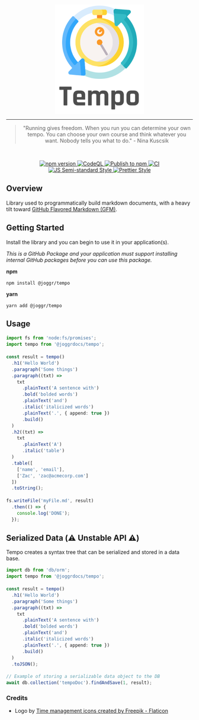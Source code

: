<div>
    <p align="center">
        <img src="./logo.png" align="center" width="240" />
    </p>
    <hr>
    <blockquote align="center">
        "Running gives freedom. When you run you can determine your own tempo. You can choose your own course and think whatever you want. Nobody tells you what to do." - Nina Kuscsik
    </blockquote>
</div>

<br>

<p align="center">
  <a href="https://badge.fury.io/js/@joggr%2Ftempo">
    <img src="https://badge.fury.io/js/@joggr%2Ftempo.svg" alt="npm version">
  </a>
  <a href="https://github.com/joggrdocs/tempo/actions/workflows/github-code-scanning/codeql">
    <img alt="CodeQL" src="https://github.com/joggrdocs/tempo/actions/workflows/github-code-scanning/codeql/badge.svg">
  </a>
  <a href="https://github.com/joggrdocs/tempo/actions/workflows/npm-publish.yaml">
    <img alt="Publish to npm" src="https://github.com/joggrdocs/tempo/actions/workflows/npm-publish.yaml/badge.svg">
  </a>
  <a href="https://github.com/joggrdocs/tempo/actions/workflows/ci.yaml">
    <img alt="CI" src="https://github.com/joggrdocs/tempo/actions/workflows/ci.yaml/badge.svg">
  </a>
  <br/>
  <a href="https://github.com/standard/semistandard">
    <img alt="JS Semi-standard Style" src="https://img.shields.io/badge/code%20style-semistandard-brightgreen.svg">
  </a>
  <a href="https://github.com/prettier/prettier">
    <img alt="Prettier Style" src="https://img.shields.io/badge/code_style-prettier-ff69b4.svg?style=flat-square">
  </a>
</p>

## Overview

Library used to programmatically build markdown documents, with a heavy tilt toward [GitHub Flavored Markdown (GFM)](https://github.github.com/gfm/).

## Getting Started

Install the library and you can begin to use it in your application(s).

_This is a GitHub Package and your application must support installing internal GitHub packages before you can use this package._

**npm**

```shell
npm install @joggr/tempo
```

**yarn**

```shell
yarn add @joggr/tempo
```

## Usage

```typescript
import fs from 'node:fs/promises';
import tempo from '@joggrdocs/tempo';

const result = tempo()
  .h1('Hello World')
  .paragraph('Some things')
  .paragraph((txt) => 
    txt
      .plainText('A sentence with')
      .bold('bolded words')
      .plainText('and')
      .italic('italicized words')
      .plainText('.', { append: true })
      .build()
  )
  .h2((txt) => 
    txt 
      .plainText('A')
      .italic('table')
  )
  .table([
    ['name', 'email'],
    ['Zac', 'zac@acmecorp.com']
  ])
  .toString();

fs.writeFile('myFile.md', result)
  .then(() => {
    console.log('DONE');
  });
```

## Serialized Data (⚠️ Unstable API ⚠️)

Tempo creates a syntax tree that can be serialized and stored in a data base.

```typescript
import db from 'db/orm';
import tempo from '@joggrdocs/tempo';

const result = tempo()
  .h1('Hello World')
  .paragraph('Some things')
  .paragraph((txt) => 
    txt
      .plainText('A sentence with')
      .bold('bolded words')
      .plainText('and')
      .italic('italicized words')
      .plainText('.', { append: true })
      .build()
  )
  .toJSON();

// Example of storing a serializable data object to the DB
await db.collection('tempoDoc').findAndSave(1, result);
```

### Credits

- Logo by [Time management icons created by Freepik - Flaticon](https://www.flaticon.com/free-icons/time-management)
